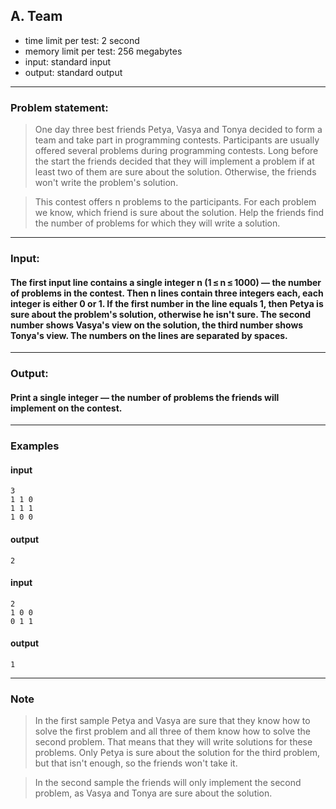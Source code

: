 ##  A. Team

* time limit per test: 2 second
* memory limit per test: 256  megabytes
* input: standard input
* output: standard output

___
### **Problem statement:**
>One day three best friends Petya, Vasya and Tonya decided to form a team and take part in programming contests. Participants are usually offered several problems during programming contests. Long before the start the friends decided that they will implement a problem if at least two of them are sure about the solution. Otherwise, the friends won't write the problem's solution.

>This contest offers n problems to the participants. For each problem we know, which friend is sure about the solution. Help the friends find the number of problems for which they will write a solution.
___
### **Input:**
#### The first input line contains a single integer n (1 ≤ n ≤ 1000) — the number of problems in the contest. Then n lines contain three integers each, each integer is either 0 or 1. If the first number in the line equals 1, then Petya is sure about the problem's solution, otherwise he isn't sure. The second number shows Vasya's view on the solution, the third number shows Tonya's view. The numbers on the lines are separated by spaces.

___
### **Output:**
#### Print a single integer — the number of problems the friends will implement on the contest.

___
### **Examples**
#### input
    3
    1 1 0
    1 1 1
    1 0 0
#### output
    2

#### input
    2
    1 0 0
    0 1 1
#### output
    1
___

### **Note**

>In the first sample Petya and Vasya are sure that they know how to solve the first problem and all three of them know how to solve the second problem. That means that they will write solutions for these problems. Only Petya is sure about the solution for the third problem, but that isn't enough, so the friends won't take it.

>In the second sample the friends will only implement the second problem, as Vasya and Tonya are sure about the solution.